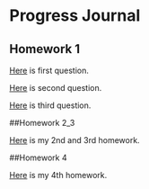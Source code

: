 # Progress Journal

## Homework 1

[Here](HW1_Q1.html) is first question.

[Here](HW1_Q2.html) is second question.

[Here](HW1_Q3.html) is third question.


##Homework 2_3

[Here](HW23.html) is my 2nd and 3rd homework.

##Homework 4

[Here](hw4.html) is my 4th homework.
